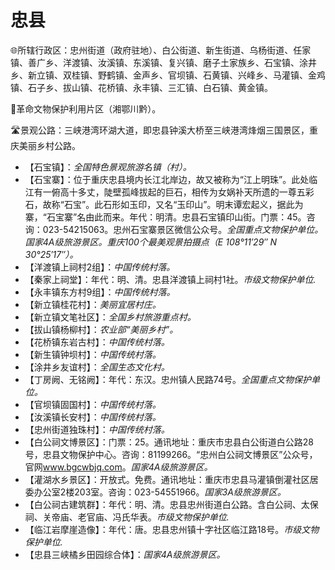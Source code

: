 # 忠县  
🌐所辖行政区：忠州街道（政府驻地）、白公街道、新生街道、乌杨街道、任家镇、善广乡、洋渡镇、汝溪镇、东溪镇、复兴镇、磨子土家族乡、石宝镇、涂井乡、新立镇、双桂镇、野鹤镇、金声乡、官坝镇、石黄镇、兴峰乡、马灌镇、金鸡镇、石子乡、拔山镇、花桥镇、永丰镇、三汇镇、白石镇、黄金镇。  
  
🚩革命文物保护利用片区（湘鄂川黔）。  
  
🛣️景观公路：三峡港湾环湖大道，即忠县钟溪大桥至三峡港湾烽烟三国景区，重庆美丽乡村公路。  
  
* 【石宝镇】：*全国特色景观旅游名镇（村）。*
* 【石宝寨】：位于重庆忠县境内长江北岸边，故又被称为“江上明珠”。此处临江有一俯高十多丈，陡壁孤峰拔起的巨石，相传为女娲补天所遗的一尊五彩石，故称“石宝”。此石形如玉印，又名“玉印山”。明末谭宏起义，据此为寨，“石宝寨”名由此而来。年代：明清。忠县石宝镇印山街。门票：45。咨询：023-54215063。忠州石宝寨景区微信公众号。*全国重点文物保护单位。国家4A级旅游景区。重庆100个最美观景拍摄点（E 108°11′29″ N 30°25′17″）。*
* 【洋渡镇上祠村2组】：*中国传统村落。*
* 【秦家上祠堂】：年代：明、清。忠县洋渡镇上祠村1社。*市级文物保护单位.*  
* 【永丰镇东方村9组】：*中国传统村落。*
* 【新立镇桂花村】：*美丽宜居村庄。*
* 【新立镇文笔社区】：*全国乡村旅游重点村。*  
* 【拔山镇杨柳村】：*农业部“美丽乡村”。*
* 【花桥镇东岩古村】：*中国传统村落。*
* 【新生镇钟坝村】：*中国传统村落。*
* 【涂井乡友谊村】：*全国生态文化村。*
* 【丁房阙、无铭阙】：年代：东汉。忠州镇人民路74号。*全国重点文物保护单位。*  
* 【官坝镇固国村】：*中国传统村落。*
* 【汝溪镇长安村】：*中国传统村落。*
* 【忠州街道独珠村】：*中国传统村落。*  
* 【白公祠文博景区】：门票：25。通讯地址：重庆市忠县白公街道白公路28号，忠县文物保护中心。咨询：81199266。“忠州白公祠文博景区”公众号，官网<a href="http://www.bgcwbjq.com" target="_blank">www.bgcwbjq.com</a>。*国家4A级旅游景区。*   
* 【灌湖水乡景区】：开放式。免费。通讯地址：重庆市忠县马灌镇倒灌社区居委办公室2楼203室。咨询：023-54551966。*国家3A级旅游景区。*    
* 【白公祠古建筑群】：年代：明、清。忠县忠州街道白公路。含白公祠、太保祠、关帝庙、老官庙、冯氏华表。*市级文物保护单位.* 
* 【临江岩摩崖造像】：年代：唐。忠县忠州镇十字社区临江路18号。*市级文物保护单位.*    
* 【忠县三峡橘乡田园综合体】：*国家4A级旅游景区。* 